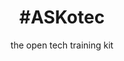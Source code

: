 ---
title: '#ASKotec'
subtitle: the open tech training kit
thumbnail: assets/img/resources/askotec.jpg
link: https://askotec.openculture.agency/
---